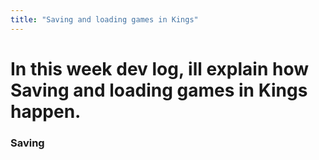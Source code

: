 ```yaml
---
title: "Saving and loading games in Kings"
---
```


# In this week dev log, ill explain how Saving and loading games in Kings happen.

### **Saving** ###

